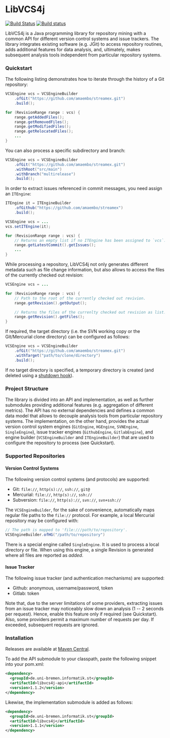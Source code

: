 # LibVCS4j
[![Build Status](https://travis-ci.org/uni-bremen-agst/libvcs4j.svg?branch=master)](https://travis-ci.org/uni-bremen-agst/libvcs4j)
[![Build status](https://ci.appveyor.com/api/projects/status/qn2vd6h6o3t9wk9e/branch/master?svg=true)](https://ci.appveyor.com/project/msteinbeck/libvcs4j/branch/master)

LibVCS4j is a Java programming library for repository mining with a common API for different version control systems and issue trackers. The library integrates existing software (e.g. JGit) to access repository routines, adds additional features for data analysis, and, ultimately, makes subsequent analysis tools independent from particular repository systems.

### Quickstart

The following listing demonstrates how to iterate through the history of a Git repository:

```java
VCSEngine vcs = VCSEngineBuilder
    .ofGit("https://github.com/amaembo/streamex.git")
    .build();

for (RevisionRange range : vcs) {
    range.getAddedFiles();
    range.getRemovedFiles();
    range.getModifiedFiles();
    range.getRelocatedFiles();
    ...
}
```

You can also process a specific subdirectory and branch:

```java
VCSEngine vcs = VCSEngineBuilder
    .ofGit("https://github.com/amaembo/streamex.git")
    .withRoot("src/main")
    .withBranch("multirelease")
    .build();
```

In order to extract issues referenced in commit messages, you need assign an `ITEngine`:

```java
ITEngine it = ITEngineBuilder
    .ofGithub("https://github.com/amaembo/streamex")
    .build();

VCSEngine vcs = ...
vcs.setITEngine(it);

for (RevisionRange range : vcs) {
    // Returns an empty list if no ITEngine has been assigned to `vcs`.
    range.getLatestCommit().getIssues();
    ...
}
```

While processing a repository, LibVCS4j not only generates different metadata such as file change information, but also allows to access the files of the currently checked out revision:

```java
VCSEngine vcs = ...

for (RevisionRange range : vcs) {
    // Path to the root of the currently checked out revivion.
    range.getRevision().getOutput();

    // Returns the files of the currenlty checked out revision as list.
    range.getRevision().getFiles();
}
```

If required, the target directory (i.e. the SVN working copy or the Git/Mercurial clone directory) can be configured as follows:

```java
VCSEngine vcs = VCSEngineBuilder
    .ofGit("https://github.com/amaembo/streamex.git")
    .withTarget("path/to/clone/directory")
    .build();
```
If no target directory is specified, a temporary directory is created (and deleted using a [shutdown hook](https://docs.oracle.com/javase/8/docs/api/java/lang/Runtime.html#addShutdownHook-java.lang.Thread-)).

### Project Structure

The library is divided into an API and implementation, as well as further submodules providing additional features (e.g. aggregation of different metrics). The API has no external dependencies and defines a common data model that allows to decouple analysis tools from particular repository systems. The implementation, on the other hand, provides the actual version control system engines (`GitEngine`, `HGEngine`, `SVNEngine`, `SingleEngine`), issue tracker engines (`GithubEngine`, `GitlabEngine`), and engine builder (`VCSEngineBuilder` and `ITEngineBuilder`) that are used to configure the repository to process (see Quickstart).

### Supported Repositories

#### Version Control Systems

The following version control systems (and protocols) are supported:

- Git: `file://`, `http(s)://`, `ssh://`, `git@`
- Mercurial: `file://`, `http(s)://`, `ssh://`
- Subversion: `file://`, `http(s)://`, `svn://`, `svn+ssh://`

The `VCSEngineBuilder`, for the sake of convenience, automatically maps regular file paths to the `file://` protocol. For example, a local Mercurial repository may be configured with:

```java
// The path is mapped to 'file:///path/to/repository'.
VCSEngineBuilder.ofHG("/path/to/repository")
```

There is a special engine called `SingleEngine`. It is used to process a local directory or file. When using this engine, a single Revision is generated where all files are reported as *added*.

#### Issue Tracker

The following issue tracker (and authentication mechanisms) are supported:

- Github: anonymous, username/password, token
- Gitlab: token

Note that, due to the server limitations of some providers, extracting issues from an issue tracker may noticeably slow down an analysis (1 -- 2 seconds per request). Hence, enable this feature only if required (see Quickstart). Also, some providers permit a maximum number of requests per day. If exceeded, subsequent requests are ignored.

### Installation

Releases are available at [Maven Central](https://repo1.maven.org/maven2/de/uni-bremen/informatik/st/).

To add the API submodule to your classpath, paste the following snippet into your pom.xml:

```xml
<dependency>
  <groupId>de.uni-bremen.informatik.st</groupId>
  <artifactId>libvcs4j-api</artifactId>
  <version>1.1.2</version>
</dependency>
```

Likewise, the implementation submodule is added as follows:

```xml
<dependency>
  <groupId>de.uni-bremen.informatik.st</groupId>
  <artifactId>libvcs4j</artifactId>
  <version>1.1.1</version>
</dependency>
```
